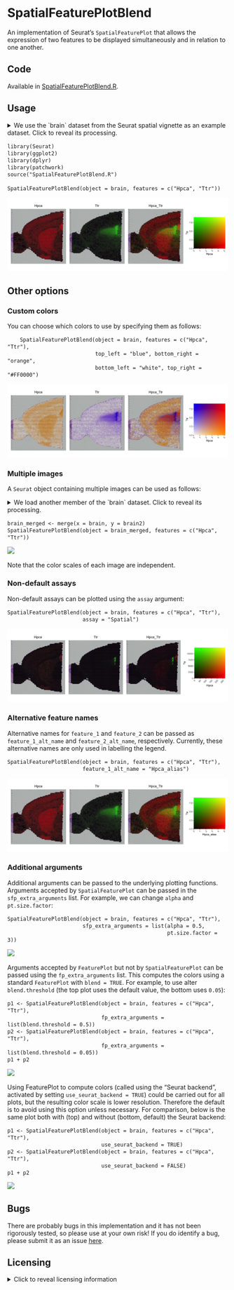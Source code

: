 # SpatialFeaturePlotBlend

An implementation of Seurat’s `SpatialFeaturePlot` that allows the
expression of two features to be displayed simultaneously and in
relation to one another.

## Code

Available in [SpatialFeaturePlotBlend.R](SpatialFeaturePlotBlend.R).

## Usage

<details>
<summary>
We use the `brain` dataset from the Seurat spatial vignette as an
example dataset. Click to reveal its processing.
</summary>

    brain <- SeuratData::LoadData("stxBrain", type = "anterior1")
    brain <- Seurat::SCTransform(brain, assay = "Spatial", verbose = FALSE)

</details>

    library(Seurat)
    library(ggplot2)
    library(dplyr)
    library(patchwork)
    source("SpatialFeaturePlotBlend.R")

    SpatialFeaturePlotBlend(object = brain, features = c("Hpca", "Ttr"))

![](README_files/figure-markdown_strict/basic_plot-1.png)

## Other options

### Custom colors

You can choose which colors to use by specifying them as follows:

        SpatialFeaturePlotBlend(object = brain, features = c("Hpca", "Ttr"),
                                top_left = "blue", bottom_right = "orange",
                                bottom_left = "white", top_right = "#FF0000")

![](README_files/figure-markdown_strict/custom_colors-1.png)

### Multiple images

A `Seurat` object containing multiple images can be used as follows:

<details>
<summary>
We load another member of the `brain` dataset. Click to reveal its
processing.
</summary>

    brain2 <- SeuratData::LoadData("stxBrain", type = "posterior1")
    brain2 <- Seurat::SCTransform(brain2, assay = "Spatial", verbose = FALSE)

</details>

    brain_merged <- merge(x = brain, y = brain2)
    SpatialFeaturePlotBlend(object = brain_merged, features = c("Hpca", "Ttr"))

![](README_files/figure-markdown_strict/multiple_images-1.png)

Note that the color scales of each image are independent.

### Non-default assays

Non-default assays can be plotted using the `assay` argument:

    SpatialFeaturePlotBlend(object = brain, features = c("Hpca", "Ttr"),
                            assay = "Spatial")

![](README_files/figure-markdown_strict/non_default_assays-1.png)

### Alternative feature names

Alternative names for `feature_1` and `feature_2` can be passed as
`feature_1_alt_name` and `feature_2_alt_name`, respectively. Currently,
these alternative names are only used in labelling the legend.

    SpatialFeaturePlotBlend(object = brain, features = c("Hpca", "Ttr"),
                            feature_1_alt_name = "Hpca_alias")

![](README_files/figure-markdown_strict/alternative_feature_names-1.png)

### Additional arguments

Additional arguments can be passed to the underlying plotting functions.
Arguments accepted by `SpatialFeaturePlot` can be passed in the
`sfp_extra_arguments` list. For example, we can change `alpha` and
`pt.size.factor`:

    SpatialFeaturePlotBlend(object = brain, features = c("Hpca", "Ttr"),
                            sfp_extra_arguments = list(alpha = 0.5,
                                                       pt.size.factor = 3))

![](README_files/figure-markdown_strict/additional_arguments-1.png)

Arguments accepted by `FeaturePlot` but not by `SpatialFeaturePlot` can
be passed using the `fp_extra_arguments` list. This computes the colors
using a standard `FeaturePlot` with `blend = TRUE`. For example, to use
alter `blend.threshold` (the top plot uses the default value, the bottom
uses `0.05`):

    p1 <- SpatialFeaturePlotBlend(object = brain, features = c("Hpca", "Ttr"),
                                  fp_extra_arguments = list(blend.threshold = 0.5))
    p2 <- SpatialFeaturePlotBlend(object = brain, features = c("Hpca", "Ttr"),
                                  fp_extra_arguments = list(blend.threshold = 0.05))
    p1 + p2

![](README_files/figure-markdown_strict/fp_extra_arguments-1.png)

Using FeaturePlot to compute colors (called using the “Seurat backend”,
activated by setting `use_seurat_backend = TRUE`) could be carried out
for all plots, but the resulting color scale is lower resolution.
Therefore the default is to avoid using this option unless necessary.
For comparison, below is the same plot both with (top) and without
(bottom, default) the Seurat backend:

    p1 <- SpatialFeaturePlotBlend(object = brain, features = c("Hpca", "Ttr"),
                                  use_seurat_backend = TRUE)
    p2 <- SpatialFeaturePlotBlend(object = brain, features = c("Hpca", "Ttr"),
                                  use_seurat_backend = FALSE)
    p1 + p2

![](README_files/figure-markdown_strict/seurat_backend-1.png)

## Bugs

There are probably bugs in this implementation and it has not been
rigorously tested, so please use at your own risk! If you do identify a
bug, please submit it as an issue
[here](https://github.com/george-hall-ucl/SpatialFeaturePlotBlend/issues).

## Licensing

<details>
<summary>
Click to reveal licensing information
</summary>

    Copyright (C) 2024 University College London, licensed under GNU General
    Public License v3.0.

    This program is free software: you can redistribute it and/or modify it
    under the terms of the GNU General Public License as published by the Free
    Software Foundation, either version 3 of the License, or (at your option)
    any later version.

    This program is distributed in the hope that it will be useful, but WITHOUT
    ANY WARRANTY; without even the implied warranty of MERCHANTABILITY or
    FITNESS FOR A PARTICULAR PURPOSE.  See the GNU General Public License for
    more details.

    You should have received a copy of the GNU General Public License along
    with this program.  If not, see <http://www.gnu.org/licenses/>.

</details>
